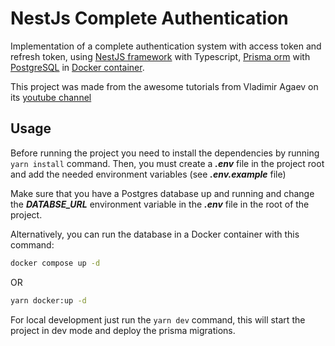 # NestJs Complete Authentication

Implementation of a complete authentication system with access token and refresh token, using
[NestJS framework] with Typescript, [Prisma orm] with [PostgreSQL] in [Docker container].

This project was made from the awesome tutorials from Vladimir Agaev on its [youtube channel]

## Usage

Before running the project you need to install the dependencies by running `yarn install` command.
Then, you must create a **_.env_** file in the project root and add the needed environment variables
(see **_.env.example_** file)

Make sure that you have a Postgres database up and running and change the **_DATABSE_URL_**
environment variable in the **_.env_** file in the root of the project.

Alternatively, you can run the database in a Docker container with this command:

```bash
docker compose up -d
```

OR

```bash
yarn docker:up -d
```

For local development just run the `yarn dev` command, this will start the project in dev mode and
deploy the prisma migrations.

[youtube channel]: https://www.youtube.com/watch?v=uAKzFhE3rxU 'Code With Vlad Youtube Channel'
[nestjs framework]: https://nestjs.com/ 'NestJS: A progressive Node.js framework'
[prisma orm]: https://prisma.io 'Prisma: A next-generation ORM'

[PostgreSQL]: https://www.postgresql.org/ 'PostgreSQL: The world\'s most advanced open source
database'

[docker container]:
  https://docker.com
  'Docker: Accelerate how you build, share, and run modern applications.'
